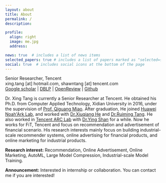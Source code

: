 ```yaml
---
layout: about
title: About
permalink: /
description: 

profile:
  align: right
  image: me.jpg
  address: 

news: true  # includes a list of news items
selected_papers: true # includes a list of papers marked as "selected={true}"
social: true  # includes social icons at the bottom of the page
---
```


Senior Researcher, Tencent<br>
xing.tang [at] hotmail.com, shawntang [at] tencent.com<br>
[Google scholar](https://scholar.google.com/citations?user=rtRexdQAAAAJ) | [DBLP](https://dblp.org/pid/09/2824-7.html) | [OpenReview](https://openreview.net/profile?id=~Xing_Tang2) | [Github](https://github.com/xingt-tang) 

Dr. Xing Tang is currently a Senior Researcher at Tencent. He obtained his Ph.D. from Computer Applied Technology, Xidian University in 2016, under the supervision of [Prof. Qiguang Miao](https://web.xidian.edu.cn/qgmiao/). After graduation, He joined [Huawei Noah'Ark Lab](https://www.noahlab.com.hk/#/home), and worked with [Dr.Xiuqiang He](https://scholar.google.com/citations?user=3lprwmsAAAAJ) and [Dr.Ruiming Tang](https://scholar.google.com/citations?user=fUtHww0AAAAJ). He also worked in [Tencent ARC Lab](https://arc.tencent.com/en/index) with [Dr.Ying Shan](https://scholar.google.com/citations?user=4oXBp9UAAAAJ) for a while. Now he works for FiT, Tencent and focus on recommendation and advertisement of financial scenario. His research interests mainly focus on building industrial-scale recommender systems, online advertising for financial products, and online marketing for industrial products. 

**Research interest:** Recommendation, Online Advertisement, Online Marketing, AutoML, Large Model Compression, Industrial-scale Model Training.


**Announcement:**  Interested in internship or collaboration. You can contact me if you are interested!


